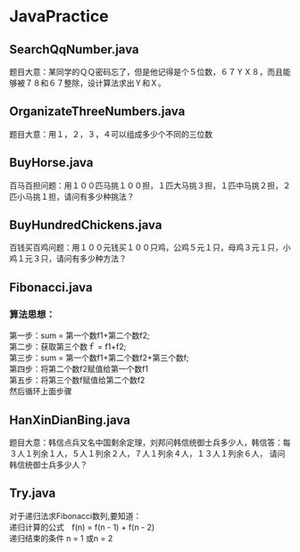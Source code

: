 # JavaPractice
## SearchQqNumber.java<br>
题目大意：某同学的ＱＱ密码忘了，但是他记得是个５位数，６７ＹＸ８，而且能够被７８和６７整除，设计算法求出Ｙ和Ｘ。
## OrganizateThreeNumbers.java<br>
题目大意：用１，２，３，４可以组成多少个不同的三位数
## BuyHorse.java<br>
百马百担问题：用１００匹马挑１００担，１匹大马挑３担，１匹中马挑２担，２匹小马挑１担，请问有多少种挑法？
## BuyHundredChickens.java<br>
百钱买百鸡问题：用１００元钱买１００只鸡，公鸡５元１只，母鸡３元１只，小鸡１元３只，请问有多少种方法？
## Fibonacci.java<br>
### 算法思想：<br>
第一步：sum = 第一个数f1+第二个数f2;<br>
第二步：获取第三个数ｆ = f1+f2;<br>
第三步：sum = 第一个数f1+第二个数f2+第三个数f;<br>
第四步：将第二个数f2赋值给第一个数f1<br>
第五步：将第三个数f赋值给第二个数f2<br>
然后循环上面步骤
## HanXinDianBing.java<br>
题目大意：韩信点兵又名中国剩余定理，刘邦问韩信统御士兵多少人，韩信答：每３人１列余１人，５人１列余２人，７人１列余４人，１３人１列余６人，
请问韩信统御士兵多少人？
## Try.java<br>
对于递归法求Fibonacci数列,要知道：<br>
递归计算的公式　f(n) = f(n - 1) + f(n - 2)<br>
递归结束的条件 n = 1 或n = 2

